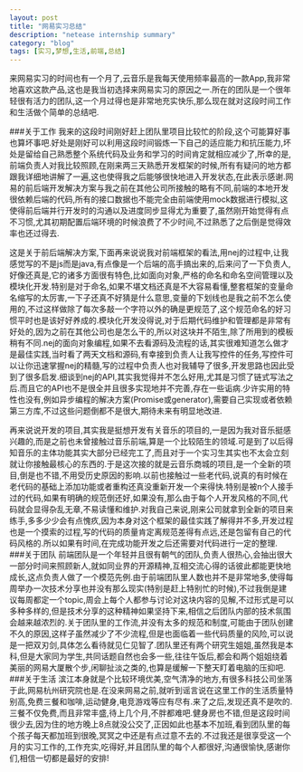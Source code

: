 ```yaml
---
layout: post
title: "网易实习总结"
description: "netease internship summary"
category: "blog"
tags: [实习,梦想,生活,前端,总结]
---
```



来网易实习的时间也有一个月了,云音乐是我每天使用频率最高的一款App,我非常地喜欢这款产品,这也是我当初选择来网易实习的原因之一.所在的团队是一个很年轻很有活力的团队,这一个月过得也是非常地充实快乐,那么现在就对这段时间工作和生活做个简单的总结吧.

###关于工作
我来的这段时间刚好赶上团队里项目比较忙的阶段,这个可能算好事也算坏事吧.好处是刚好可以利用这段时间锻炼一下自己的适应能力和抗压能力,坏处是留给自己熟悉整个系统代码及业务和学习的时间肯定就相应减少了,所幸的是,前端负责人对我比较照顾,在刚来两三天熟悉开发框架的时候,所有有疑问的地方都跟我详细地讲解了一遍,这也使得我之后能够很快地进入开发状态,在此表示感谢.网易的前后端开发解决方案与我之前在其他公司所接触的略有不同,前端的本地开发很依赖后端的代码,所有的接口数据也不能完全由前端使用mock数据进行模拟,这使得前后端并行开发时的沟通以及进度同步显得尤为重要了,虽然刚开始觉得有点不习惯,尤其初期配置后端环境的时候浪费了不少时间,不过熟悉了之后倒是觉得效率也还过得去.

这是关于前后端解决方案,下面再来说说我对前端框架的看法,用nej的过程中,让我感觉写的不是js而是java,有点像是一个后端的高手搞出来的,后来问了一下负责人,好像还真是,它的诸多方面很有特色,比如面向对象,严格的命名和命名空间管理以及模块化开发.特别是对于命名,如果不堪文档还真是不大容易看懂,整套框架的变量命名缩写的太厉害,一下子还真不好猜是什么意思,变量的下划线也是我之前不怎么使用的,不过这样做除了每次多敲一个字符以外的确是更规范了,这个规范命名的好习惯平时也是该好好养成的.模块化开发没得说,对于后期代码维护和管理都是非常有好处的,因为之前在其他公司也是怎么干的,所以对这块并不陌生,除了所用到的模板稍有不同.nej的面向对象编程,如果不去看源码及流程的话,其实很难知道怎么做才是最佳实践,当时看了两天文档和源码,有幸接到负责人让我写控件的任务,写控件可以让你迅速掌握nej的精髓,写的过程中负责人也对我辅导了很多,开发思路也因此受到了很多启发.细谈到nej的API,其实我觉得并不怎么好用,尤其是习惯了链式写法之后.而且它的API也不是很全并且很多实现地并不完善,存在一些诟病.少许实用的特性也没有,例如异步编程的解决方案(Promise或generator),需要自己实现或者依赖第三方库,不过这些问题倒都不是很大,期待未来有明显地改进.

再来说说开发的项目,其实我是挺想开发有关音乐的项目的,一是因为我对音乐挺感兴趣的,而是之前也未曾接触过音乐前端,算是一个比较陌生的领域.可是到了以后得知音乐的主体功能其实大部分已经完工了,而且对于一个实习生其实也不太会立刻就让你接触最核心的东西的.于是这次接的就是云音乐商城的项目,是一个全新的项目,倒是也不错,不用受历史原因的影响.以前也接触过一些老代码,说真的有时候在老代码的基础上添加功能或者重构还真没重新开发一个来得快.特别是被n个人接手过的代码,如果有明确的规范倒还好,如果没有,那么由于每个人开发风格的不同,代码就会显得杂乱无章,不易读懂和维护.对我自己来说,刚来公司就拿到全新的项目来练手,多多少少会有点愧疚,因为本身对这个框架的最佳实践了解得并不多,开发过程也是一个摸索的过程,写的代码的质量肯定离规范差得有点远,还是包留有自己的代码风格的.所以如果有时间,在完成功能开发之后还需要对代码进行一定的整理.
###关于团队
前端团队是一个年轻并且很有朝气的团队,负责人很热心,会抽出很大一部分时间来照顾新人,就如同业界的开源精神,互相交流心得的话彼此都能更快地成长,这点负责人做了一个模范先例.由于前端团队里人数也并不是非常地多,使得每周举办一次技术分享也并没有那么现实(特别是赶上特别忙的时候),不过我倒是建议每周都定一个topic,周会上每个人都参与讨论对这块内容的见解,不过形式是可以多种多样的,但是技术分享的这种精神如果坚持下来,相信之后团队内部的技术氛围会越来越浓烈的.关于团队里的工作流,并没有太多的规范和制度,可能由于团队创建不久的原因,这样子虽然减少了不少流程,但是也面临着一些代码质量的风险,可以说是一把双刃剑,具体怎么看待就见仁见智了.团队里还有两个研究生姐姐,虽然我是本科,但是大家同为学生,共同话题自然也会多一些,往往午饭后,都会和两个姐姐绕着美丽的网易大厦散个步,闲聊扯淡之类的,也算是缓解一下整天盯着电脑的压抑吧.
###关于生活
滨江本身就是个比较环境优美,空气清净的地方,有很多科技公司坐落于此,网易杭州研究院也是.在没来网易之前,就听到谣言说在这里工作的生活质量特别高,免费三餐和咖啡,运动健身,电竞游戏等应有尽有.来了之后,发现还真不是吹的.三餐不仅免费,而且非常丰盛,待上几个月,不胖都难吧.健身房也不错,但是这段时间很少去,因为住的地方晚上8点就没公交了,正因如此也基本不加班,看到团队里的每个孩子每天都加班到很晚,冥冥之中还是有点过意不去的.不过我还是很享受这一个月的实习工作的,工作充实,吃得好,并且团队里的每个人都很好,沟通很愉快,感谢你们,相信一切都是最好的安排!
